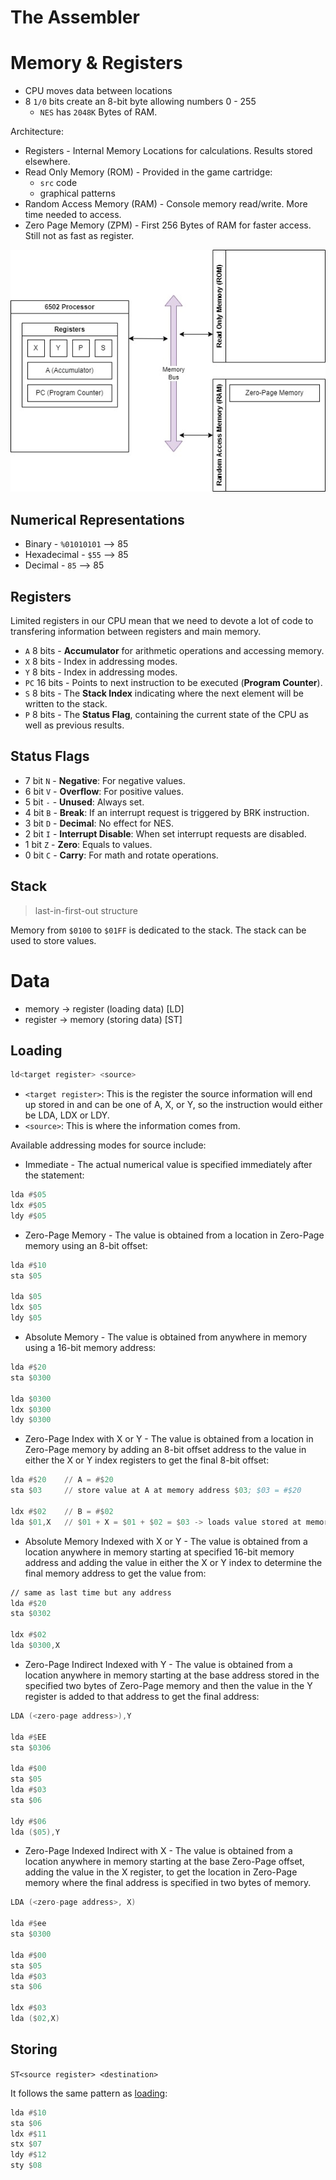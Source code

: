 # The Assembler
# Memory & Registers

- CPU moves data between locations
- 8 `1/0` bits create an 8-bit byte allowing numbers 0 - 255
    - `NES` has `2048K` Bytes of RAM.

Architecture:
- Registers - Internal Memory Locations for calculations. Results stored elsewhere.
- Read Only Memory (ROM) - Provided in the game cartridge:
    - `src` code
    - graphical patterns
- Random Access Memory (RAM) - Console memory read/write. More time needed to access.
- Zero Page Memory (ZPM) - First 256 Bytes of RAM for faster access. Still not as fast as register.

![6502 Processor](./assets/6502-proc.jpg)

## Numerical Representations

- Binary - `%01010101` --> 85
- Hexadecimal - `$55` --> 85
- Decimal - `85` --> 85

## Registers

Limited registers in our CPU mean that we need to devote a lot of code to transfering information between registers and main memory.

- `A` 8 bits - **Accumulator** for arithmetic operations and accessing memory.
- `X` 8 bits - Index in addressing modes.
- `Y` 8 bits - Index in addressing modes.
- `PC` 16 bits - Points to next instruction to be executed (**Program Counter**).
- `S` 8 bits - The **Stack Index** indicating where the next element will be written to the stack.
- `P` 8 bits - The **Status Flag**, containing the current state of the CPU as well as previous results.

## Status Flags

- 7 bit `N` - **Negative**: For negative values.
- 6 bit `V` - **Overflow**: For positive values.
- 5 bit `-` - **Unused**: Always set.
- 4 bit `B` - **Break**: If an interrupt request is triggered by BRK instruction.
- 3 bit `D` - **Decimal**: No effect for NES.
- 2 bit `I` - **Interrupt Disable**: When set interrupt requests are disabled.
- 1 bit `Z` - **Zero**: Equals to values.
- 0 bit `C` - **Carry**: For math and rotate operations.

## Stack
> last-in-first-out structure

Memory from `$0100` to `$01FF` is dedicated to the stack. The stack can be used to store values.

# Data
- memory -> register (loading data) [LD]
- register -> memory (storing data) [ST]

## Loading
```asm
ld<target register> <source>
```

- `<target register>`: This is the register the source information will end up stored in and can be one of A, X, or Y, so the instruction would either be LDA, LDX or LDY.
- `<source>`: This is where the information comes from.

Available addressing modes for source include:

- Immediate - The actual numerical value is specified immediately after the statement:
```asm
lda #$05
ldx #$05
ldy #$05
```

- Zero-Page Memory - The value is obtained from a location in Zero-Page memory using an 8-bit offset:
```asm
lda #$10
sta $05
 
lda $05
ldx $05
ldy $05
```

- Absolute Memory - The value is obtained from anywhere in memory using a 16-bit memory address:
```asm
lda #$20
sta $0300
 
lda $0300
ldx $0300
ldy $0300
```

- Zero-Page Index with X or Y - The value is obtained from a location in Zero-Page memory by adding an 8-bit offset address to the value in either the X or Y index registers to get the final 8-bit offset:
```asm
lda #$20 	// A = #$20
sta $03		// store value at A at memory address $03; $03 = #$20
 
ldx #$02	// B = #$02
lda $01,X	// $01 + X = $01 + $02 = $03 -> loads value stored at memory $03 which is #$20
```

- Absolute Memory Indexed with X or Y - The value is obtained from a location anywhere in memory starting at specified 16-bit memory address and adding the value in either the X or Y index to determine the final memory address to get the value from:
```asm
// same as last time but any address
lda #$20
sta $0302
 
ldx #$02
lda $0300,X
```

- Zero-Page Indirect Indexed with Y - The value is obtained from a location anywhere in memory starting at the base address stored in the specified two bytes of Zero-Page memory and then the value in the Y register is added to that address to get the final address:
```asm
LDA (<zero-page address>),Y

lda #$EE
sta $0306
 
lda #$00
sta $05
lda #$03
sta $06
 
ldy #$06
lda ($05),Y
```

- Zero-Page Indexed Indirect with X - The value is obtained from a location anywhere in memory starting at the base Zero-Page offset, adding the value in the X register, to get the location in Zero-Page memory where the final address is specified in two bytes of memory.
```asm
LDA (<zero-page address>, X)

lda #$ee
sta $0300
 
lda #$00
sta $05
lda #$03
sta $06
 
ldx #$03
lda ($02,X)
```

## Storing
`ST<source register> <destination>`

It follows the same pattern as [loading](#loading):
```asm
lda #$10
sta $06
ldx #$11
stx $07
ldy #$12
sty $08
```